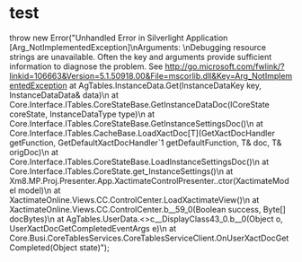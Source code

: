 # test
throw new Error("Unhandled Error in Silverlight Application [Arg_NotImplementedException]\nArguments: \nDebugging resource strings are unavailable. Often the key and arguments provide sufficient information to diagnose the problem. See http://go.microsoft.com/fwlink/?linkid=106663&Version=5.1.50918.00&File=mscorlib.dll&Key=Arg_NotImplementedException   at AgTables.InstanceData.Get(InstanceDataKey key, InstanceDataData& data)\n   at Core.Interface.ITables.CoreStateBase.GetInstanceDataDoc(ICoreState coreState, InstanceDataType type)\n   at Core.Interface.ITables.CoreStateBase.GetInstanceSettingsDoc()\n   at Core.Interface.ITables.CacheBase.LoadXactDoc[T](GetXactDocHandler getFunction, GetDefaultXactDocHandler`1 getDefaultFunction, T& doc, T& origDoc)\n   at Core.Interface.ITables.CoreStateBase.LoadInstanceSettingsDoc()\n   at Core.Interface.ITables.CoreState.get_InstanceSettings()\n   at Xm8.MP.Proj.Presenter.App.XactimateControlPresenter..ctor(XactimateModel model)\n   at XactimateOnline.Views.CC.ControlCenter.LoadXactimateView()\n   at XactimateOnline.Views.CC.ControlCenter.<InitUiDoc>b__59_0(Boolean success, Byte[] docBytes)\n   at AgTables.UserData.<>c__DisplayClass43_0.<GetAsync>b__0(Object o, UserXactDocGetCompletedEventArgs e)\n   at Core.Busi.CoreTablesServices.CoreTablesServiceClient.OnUserXactDocGetCompleted(Object state)");
